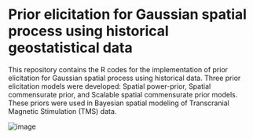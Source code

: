 # Prior elicitation for Gaussian spatial process using historical geostatistical data
This repository contains the R codes for the implementation of prior elicitation for Gaussian spatial process using historical data. Three prior elicitation models were developed: Spatial power-prior, Spatial commensurate prior, and Scalable spatial commensurate prior models. These priors were used in Bayesian spatial modeling of Transcranial Magnetic Stimulation (TMS) data.

![image](https://user-images.githubusercontent.com/70357973/235809552-4e4bbc32-76b2-4d07-a23b-a47aeaf66a98.png)
